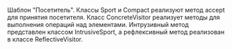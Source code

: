 Шаблон "Посетитель".
Классы Sport и Compact реализуют метод accept для принятия посетителя. Класс ConcreteVisitor реализует методы для выполнения операций над элементами.
 Интрузивный метод представлен классом IntrusiveSport, а рефлексивный метод реализован в классе ReflectiveVisitor.
